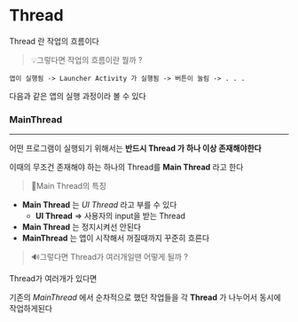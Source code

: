 # Thread

Thread 란 작업의 흐름이다

> 💡그렇다면 작업의 흐름이란 뭘까 ? 

```앱이 실행됨 -> Launcher Activity 가 실행됨 -> 버튼이 눌림 -> . . .```

다음과 같은 앱의 실행 과정이라 볼 수 있다

### MainThread
---
어떤 프로그램이 실행되기 위해서는 **반드시 Thread 가 하나 이상 존재해야한다**

이때의 무조건 존재해야 하는 하나의 Thread를 **Main Thread** 라고 한다

 >🔑Main Thread의 특징
 - **Main Thread** 는 *UI Thread* 라고 부를 수 있다
    - **UI Thread** => 사용자의 input을 받는 Thread
- **Main Thread** 는 정지시켜선 안된다
- **MainThread** 는 앱이 시작해서 꺼질때까지 꾸준히 흐른다


> 🔊그렇다면 Thread가 여러개일땐 어떻게 될까 ?

Thread가 여러개가 있다면

 기존의 *MainThread* 에서 순차적으로 했던 작업들을 각 **Thread** 가 나누어서 동시에 작업하게된다








